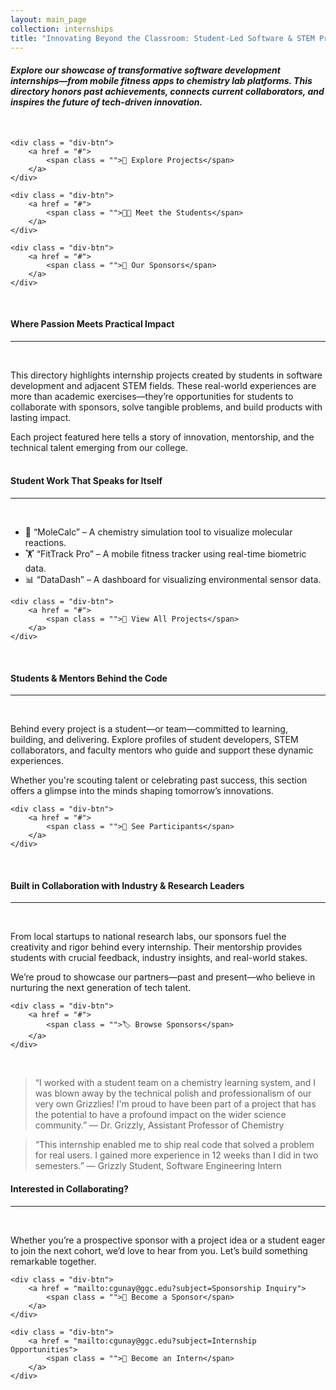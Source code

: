 ```yaml
---
layout: main_page
collection: internships
title: "Innovating Beyond the Classroom: Student-Led Software & STEM Projects"
---
```

#### *Explore our showcase of transformative software development internships—from mobile fitness apps to chemistry lab platforms. This directory honors past achievements, connects current collaborators, and inspires the future of tech-driven innovation.*

<br>
<div class = "div-btn-display">

    <div class = "div-btn">
        <a href = "#">
            <span class = "">🚀 Explore Projects</span>
        </a>
    </div>

    <div class = "div-btn">
        <a href = "#">
            <span class = "">👩‍💻 Meet the Students</span>
        </a>
    </div>

    <div class = "div-btn">
        <a href = "#">
            <span class = "">🤝 Our Sponsors</span>
        </a>
    </div>

</div>
<br>

#### Where Passion Meets Practical Impact
---
<br>

This directory highlights internship projects created by students in software development and adjacent STEM fields. These real-world experiences are more than academic exercises—they’re opportunities for students to collaborate with sponsors, solve tangible problems, and build products with lasting impact.

Each project featured here tells a story of innovation, mentorship, and the technical talent emerging from our college.
<br>
<br>

#### Student Work That Speaks for Itself
---
<br>

- 🧬 “MoleCalc” – A chemistry simulation tool to visualize molecular reactions.
- 🏋️ “FitTrack Pro” – A mobile fitness tracker using real-time biometric data.
- 📊 “DataDash” – A dashboard for visualizing environmental sensor data.

<div>

    <div class = "div-btn">
        <a href = "#">
            <span class = "">🔎 View All Projects</span>
        </a>
    </div>

</div>
<br>

#### Students & Mentors Behind the Code
---
<br>

Behind every project is a student—or team—committed to learning, building, and delivering. Explore profiles of student developers, STEM collaborators, and faculty mentors who guide and support these dynamic experiences.

Whether you're scouting talent or celebrating past success, this section offers a glimpse into the minds shaping tomorrow’s innovations.

<div>

    <div class = "div-btn">
        <a href = "#">
            <span class = "">📇 See Participants</span>
        </a>
    </div>

</div>
<br>

#### Built in Collaboration with Industry & Research Leaders
---
<br>

From local startups to national research labs, our sponsors fuel the creativity and rigor behind every internship. Their mentorship provides students with crucial feedback, industry insights, and real-world stakes.

We’re proud to showcase our partners—past and present—who believe in nurturing the next generation of tech talent.

<div>

    <div class = "div-btn">
        <a href = "#">
            <span class = "">🏷️ Browse Sponsors</span>
        </a>
    </div>

</div>
<br>

> “I worked with a student team on a chemistry learning system, and I was blown away by the technical polish and professionalism of our very own Grizzlies! I'm proud to have been part of a project that has the potential to have a profound impact on the wider science community.”
> — Dr. Grizzly, Assistant Professor of Chemistry

>“This internship enabled me to ship real code that solved a problem for real users. I gained more experience in 12 weeks than I did in two semesters.”
> — Grizzly Student, Software Engineering Intern

#### Interested in Collaborating?
---
<br>

Whether you’re a prospective sponsor with a project idea or a student eager to join the next cohort, we’d love to hear from you. Let’s build something remarkable together.

<div class = "div-btn-display">

    <div class = "div-btn">
        <a href = "mailto:cgunay@ggc.edu?subject=Sponsorship Inquiry">
            <span class = "">🏢 Become a Sponsor</span>
        </a>
    </div>

    <div class = "div-btn">
        <a href = "mailto:cgunay@ggc.edu?subject=Internship Opportunities">
            <span class = "">🎯 Become an Intern</span>
        </a>
    </div>

</div>
<br>
